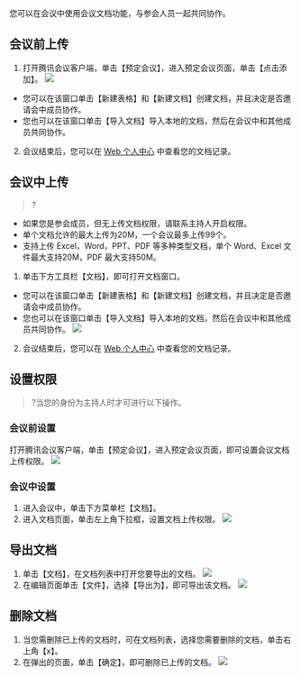 您可以在会议中使用会议文档功能，与参会人员一起共同协作。



## 会议前上传
1. 打开腾讯会议客户端，单击【预定会议】，进入预定会议页面，单击【点击添加】。
![](https://main.qcloudimg.com/raw/d2896c87c24f65cf27e4992e4e3b0618.jpg)
  - 您可以在该窗口单击【新建表格】和【新建文档】创建文档，并且决定是否邀请会中成员协作。
  - 您也可以在该窗口单击【导入文档】导入本地的文档，然后在会议中和其他成员共同协作。
2. 会议结束后，您可以在  [Web 个人中心](https://meeting.tencent.com/) 中查看您的文档记录。


## 会议中上传
>?
- 如果您是参会成员，但无上传文档权限，请联系主持人开启权限。
- 单个文档允许的最大上传为20M，一个会议最多上传99个。
- 支持上传 Excel，Word，PPT、PDF 等多种类型文档，单个 Word、Excel 文件最大支持20M，PDF 最大支持50M。

1. 单击下方工具栏【文档】，即可打开文档窗口。
  - 您可以在该窗口单击【新建表格】和【新建文档】创建文档，并且决定是否邀请会中成员协作。
  - 您也可以在该窗口单击【导入文档】导入本地的文档，然后在会议中和其他成员共同协作。
  ![](https://main.qcloudimg.com/raw/979e86bf0ffe9d4b2a5b88a9125e03af.png)
2. 会议结束后，您可以在 [Web 个人中心](https://meeting.tencent.com/) 中查看您的文档记录。


## 设置权限
>?当您的身份为主持人时才可进行以下操作。

### 会议前设置
打开腾讯会议客户端，单击【预定会议】，进入预定会议页面，即可设置会议文档上传权限。
![](https://main.qcloudimg.com/raw/cac654eeca4483efe7d848aeacbbff59.jpg)
### 会议中设置
1. 进入会议中，单击下方菜单栏【文档】。
2. 进入文档页面，单击左上角下拉框，设置文档上传权限。
![](https://main.qcloudimg.com/raw/beb8169cc0becbe6e0357956c9528bda.png)

## 导出文档
1. 单击【文档】，在文档列表中打开您要导出的文档。
![](https://main.qcloudimg.com/raw/0cfc312ee191b79c1f89ce55a9653631.png)
2. 在编辑页面单击【文件】，选择【导出为】，即可导出该文档。
![](https://main.qcloudimg.com/raw/8ef19466e2633e31093e2bf2309367cd.jpg)

## 删除文档
1. 当您需删除已上传的文档时，可在文档列表，选择您需要删除的文档，单击右上角【x】。
2. 在弹出的页面，单击【确定】，即可删除已上传的文档。
![](https://main.qcloudimg.com/raw/e97b191a948803e882dd8f589f1141ac.jpg)
